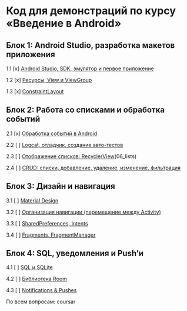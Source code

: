# Код для демонстраций по курсу «Введение в Android»

## Блок 1: Android Studio, разработка макетов приложения

1.1 [x] [Android Studio, SDK, эмулятор и первое приложение](01_firstapp)

1.2 [x] [Ресурсы, View и ViewGroup](02_resources)

1.3 [x] [ConstraintLayout](03_contstraint_layout)

## Блок 2: Работа со списками и обработка событий

2.1 [x] [Обработка событий в Android](04_events)

2.2 [ ] [Logcat, отладчик, создание авто-тестов](05_autotests)

2.3 [ ] [Отображение списков: RecyclerView]()(06_lists)

2.4 [ ] [CRUD: списки, добавление, удаление, изменение, фильтрация](07_crud)

## Блок 3: Дизайн и навигация

3.1 [ ] [Material Design](08_material)

3.2 [ ] [Организация навигации (перемещение между Activity)](09_navigation)

3.3 [ ] [SharedPreferences, Intents](10_intents)

3.4 [ ] [Fragments, FragmentManager](11_fragments)

## Блок 4: SQL, уведомления и Push’и

4.1 [ ] [SQL и SQLite](12_sql)

4.2 [ ] [Библиотека Room](13_room)

4.3 [ ] [Notifications & Pushes](14_pushes)

По всем вопросам: coursar
